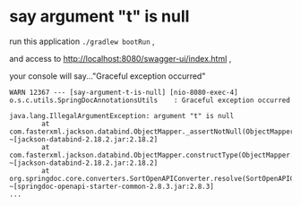 # say argument "t" is null

run this application `./gradlew bootRun` ,

and access to <http://localhost:8080/swagger-ui/index.html> ,

your console will say..."Graceful exception occurred"

```console
WARN 12367 --- [say-argument-t-is-null] [nio-8080-exec-4] o.s.c.utils.SpringDocAnnotationsUtils    : Graceful exception occurred

java.lang.IllegalArgumentException: argument "t" is null
        at com.fasterxml.jackson.databind.ObjectMapper._assertNotNull(ObjectMapper.java:5072) ~[jackson-databind-2.18.2.jar:2.18.2]
        at com.fasterxml.jackson.databind.ObjectMapper.constructType(ObjectMapper.java:2252) ~[jackson-databind-2.18.2.jar:2.18.2]
        at org.springdoc.core.converters.SortOpenAPIConverter.resolve(SortOpenAPIConverter.java:82) ~[springdoc-openapi-starter-common-2.8.3.jar:2.8.3]
...
```

